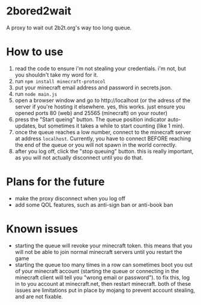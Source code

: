 # 2bored2wait
A proxy to wait out 2b2t.org's way too long queue.

# How to use
1. read the code to ensure i'm not stealing your credentials. i'm not, but you shouldn't take my word for it.
2. run `npm install minecraft-protocol`
3. put your minecraft email address and password in secrets.json.
4. run `node main.js`
5. open a browser window and go to http://localhost (or the adress of the server if you're hosting it elsewhere. yes, this works. just ensure you opened ports 80 (web) and 25565 (minecraft) on your router)
6. press the "Start queing" button. The queue position indicator auto-updates, but sometimes it takes a while to start counting (like 1 min).
7. once the queue reaches a low number, connect to the minecraft server at address `localhost`. Currently, you have to connect BEFORE reaching the end of the queue or you will not spawn in the world correctly.
8. after you log off, click the "stop queuing" button. this is really important, as you will not actually disconnect until you do that.

# Plans for the future
- make the proxy disconnect when you log off
- add some QOL features, such as anti-sign ban or anti-book ban

# Known issues
- starting the queue will revoke your minecraft token. this means that you will not be able to join normal minecraft servers until you restart the game
- starting the queue too many times in a row can sometimes boot you out of your minecraft account (starting the queue or connecting in the minecraft client will tell you "wrong email or password"). to fix this, log in to you account at minecraft.net, then restart minecraft. both of these issues are limitations put in place by mojang to prevent account stealing, and are not fixable.

